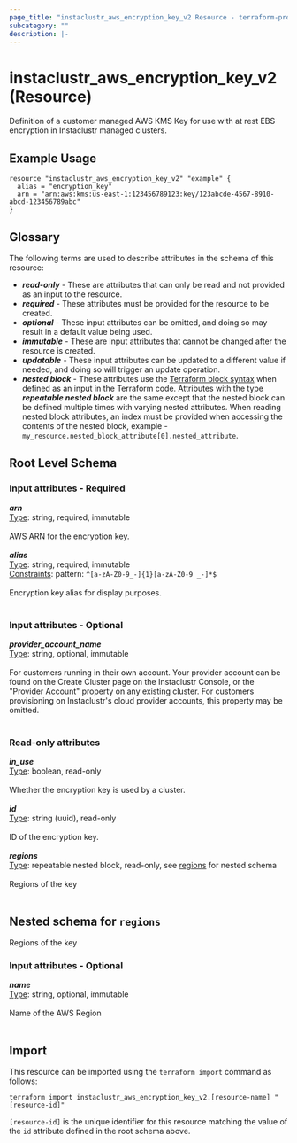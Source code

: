 ```yaml
---
page_title: "instaclustr_aws_encryption_key_v2 Resource - terraform-provider-instaclustr"
subcategory: ""
description: |-
---
```


# instaclustr_aws_encryption_key_v2 (Resource)
Definition of a customer managed AWS KMS Key for use with at rest EBS encryption in Instaclustr managed clusters.
## Example Usage
```
resource "instaclustr_aws_encryption_key_v2" "example" {
  alias = "encryption_key"
  arn = "arn:aws:kms:us-east-1:123456789123:key/123abcde-4567-8910-abcd-123456789abc"
}
```
## Glossary
The following terms are used to describe attributes in the schema of this resource:
- **_read-only_** - These are attributes that can only be read and not provided as an input to the resource.
- **_required_** - These attributes must be provided for the resource to be created.
- **_optional_** - These input attributes can be omitted, and doing so may result in a default value being used.
- **_immutable_** - These are input attributes that cannot be changed after the resource is created.
- **_updatable_** - These input attributes can be updated to a different value if needed, and doing so will trigger an update operation.
- **_nested block_** - These attributes use the [Terraform block syntax](https://www.terraform.io/language/attr-as-blocks) when defined as an input in the Terraform code. Attributes with the type **_repeatable nested block_** are the same except that the nested block can be defined multiple times with varying nested attributes. When reading nested block attributes, an index must be provided when accessing the contents of the nested block, example - `my_resource.nested_block_attribute[0].nested_attribute`.
## Root Level Schema
### Input attributes - Required
*___arn___*<br>
<ins>Type</ins>: string, required, immutable<br>
<br>AWS ARN for the encryption key.<br><br>
*___alias___*<br>
<ins>Type</ins>: string, required, immutable<br>
<ins>Constraints</ins>: pattern: `^[a-zA-Z0-9_-]{1}[a-zA-Z0-9 _-]*$`<br><br>Encryption key alias for display purposes.<br><br>
### Input attributes - Optional
*___provider_account_name___*<br>
<ins>Type</ins>: string, optional, immutable<br>
<br>For customers running in their own account. Your provider account can be found on the Create Cluster page on the Instaclustr Console, or the "Provider Account" property on any existing cluster. For customers provisioning on Instaclustr's cloud provider accounts, this property may be omitted.<br><br>
### Read-only attributes
*___in_use___*<br>
<ins>Type</ins>: boolean, read-only<br>
<br>Whether the encryption key is used by a cluster.<br><br>
*___id___*<br>
<ins>Type</ins>: string (uuid), read-only<br>
<br>ID of the encryption key.<br><br>
*___regions___*<br>
<ins>Type</ins>: repeatable nested block, read-only, see [regions](#nested--regions) for nested schema<br>
<br>Regions of the key<br><br>
<a id="nested--regions"></a>
## Nested schema for `regions`
Regions of the key<br>
### Input attributes - Optional
*___name___*<br>
<ins>Type</ins>: string, optional, immutable<br>
<br>Name of the AWS Region<br><br>
## Import
This resource can be imported using the `terraform import` command as follows:
```
terraform import instaclustr_aws_encryption_key_v2.[resource-name] "[resource-id]"
```
`[resource-id]` is the unique identifier for this resource matching the value of the `id` attribute defined in the root schema above.
